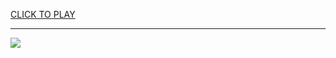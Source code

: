 
<a href="https://premium76.site?title=unblocked_games_dragon_ball_z_games&ref=13M">CLICK TO PLAY</a></h3>
<hr>

<a href="https://premium76.site?title=unblocked_games_dragon_ball_z_games&ref=13M"><img src="https://clearcache.store/games.png"></a>


